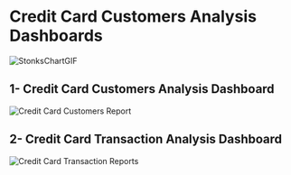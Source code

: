  # Credit Card Customers Analysis Dashboards


![StonksChartGIF](https://github.com/user-attachments/assets/73cfdb1a-3fb7-40a3-ac0c-e94b3ff6f7a4)




## 1- Credit Card Customers Analysis Dashboard 

![Credit Card Customers Report](https://github.com/user-attachments/assets/616fc5be-1bff-4ae8-9a98-1afa93f7387a)



## 2- Credit Card Transaction Analysis Dashboard

![Credit Card Transaction Reports](https://github.com/user-attachments/assets/ba42621c-619a-4f1a-9c2e-0cb070bf147d)
